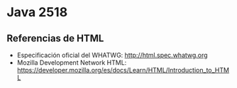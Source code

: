 # Java 2518

## Referencias de HTML

* Especificación oficial del WHATWG: http://html.spec.whatwg.org
* Mozilla Development Network HTML: https://developer.mozilla.org/es/docs/Learn/HTML/Introduction_to_HTML
